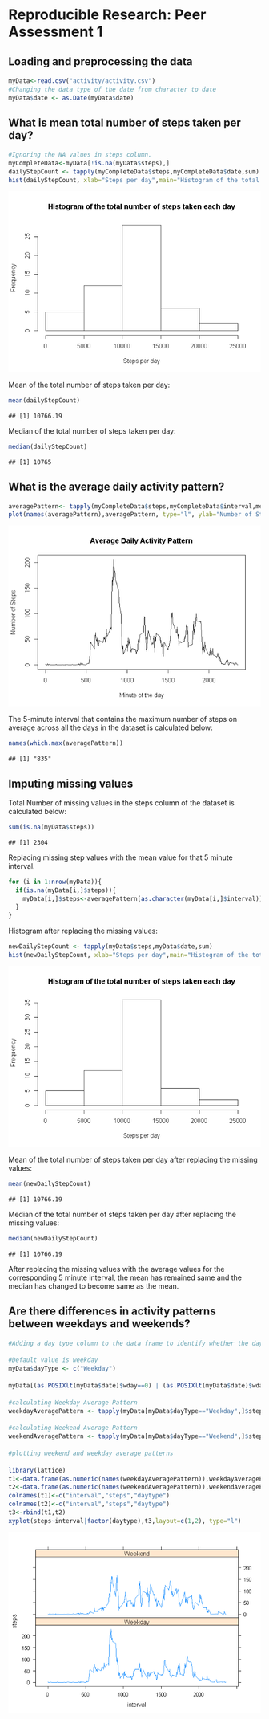 # Reproducible Research: Peer Assessment 1


## Loading and preprocessing the data


```r
myData<-read.csv("activity/activity.csv")
#Changing the data type of the date from character to date
myData$date <- as.Date(myData$date)
```

## What is mean total number of steps taken per day?


```r
#Ignoring the NA values in steps column.
myCompleteData<-myData[!is.na(myData$steps),]
dailyStepCount <- tapply(myCompleteData$steps,myCompleteData$date,sum)
hist(dailyStepCount, xlab="Steps per day",main="Histogram of the total number of steps taken each day")
```

![](PA1_template_files/figure-html/unnamed-chunk-2-1.png) 

Mean of the total number of steps taken per day:


```r
mean(dailyStepCount)
```

```
## [1] 10766.19
```

Median of the total number of steps taken per day:


```r
median(dailyStepCount)
```

```
## [1] 10765
```

## What is the average daily activity pattern?


```r
averagePattern<- tapply(myCompleteData$steps,myCompleteData$interval,mean)
plot(names(averagePattern),averagePattern, type="l", ylab="Number of Steps",    xlab="Minute of the day", main="Average Daily Activity Pattern")
```

![](PA1_template_files/figure-html/unnamed-chunk-5-1.png) 

The 5-minute interval that contains the maximum number of steps on average across all the days in the dataset is calculated below:


```r
names(which.max(averagePattern))
```

```
## [1] "835"
```

## Imputing missing values

Total Number of missing values in the steps column of the dataset is calculated below:


```r
sum(is.na(myData$steps))
```

```
## [1] 2304
```

Replacing missing step values with the mean value for that 5 minute interval.


```r
for (i in 1:nrow(myData)){
  if(is.na(myData[i,]$steps)){
    myData[i,]$steps<-averagePattern[as.character(myData[i,]$interval)]
  }
}
```

Histogram after replacing the missing values:


```r
newDailyStepCount <- tapply(myData$steps,myData$date,sum)
hist(newDailyStepCount, xlab="Steps per day",main="Histogram of the total number of steps taken each day")
```

![](PA1_template_files/figure-html/unnamed-chunk-9-1.png) 

Mean of the total number of steps taken per day after replacing the missing values:


```r
mean(newDailyStepCount)
```

```
## [1] 10766.19
```

Median of the total number of steps taken per day after replacing the missing values:


```r
median(newDailyStepCount)
```

```
## [1] 10766.19
```

After replacing the missing values with the average values for the corresponding 5 minute interval, the mean has remained same and the median has changed to become same as the mean.

## Are there differences in activity patterns between weekdays and weekends?


```r
#Adding a day type column to the data frame to identify whether the day was a weekday or weekend

#Default value is weekday
myData$dayType <- c("Weekday")

myData[(as.POSIXlt(myData$date)$wday==0) | (as.POSIXlt(myData$date)$wday==6),]$dayType <- "Weekend"

#calculating Weekday Average Pattern
weekdayAveragePattern <- tapply(myData[myData$dayType=="Weekday",]$steps,myData[myData$dayType == "Weekday",]$interval,mean)

#calculating Weekend Average Pattern
weekendAveragePattern <- tapply(myData[myData$dayType=="Weekend",]$steps,myData[myData$dayType == "Weekend",]$interval,mean)

#plotting weekend and weekday average patterns

library(lattice)
t1<-data.frame(as.numeric(names(weekdayAveragePattern)),weekdayAveragePattern,"Weekday")
t2<-data.frame(as.numeric(names(weekendAveragePattern)),weekendAveragePattern,"Weekend")
colnames(t1)<-c("interval","steps","daytype")
colnames(t2)<-c("interval","steps","daytype")
t3<-rbind(t1,t2)
xyplot(steps~interval|factor(daytype),t3,layout=c(1,2), type="l")
```

![](PA1_template_files/figure-html/unnamed-chunk-12-1.png) 
